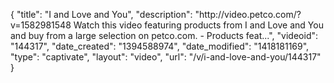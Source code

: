 {
    "title": "I and Love and You",
    "description": "http:\/\/video.petco.com\/?v=1582981548 Watch this video featuring products from I and Love and You and buy from a large selection on petco.com. - Products feat...",
    "videoid": "144317",
    "date_created": "1394588974",
    "date_modified": "1418181169",
    "type": "captivate",
    "layout": "video",
    "url": "\/v\/i-and-love-and-you\/144317"
}